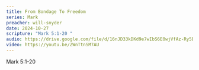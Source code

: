 ```yaml
---
title: From Bondage To Freedom
series: Mark
preacher: will-snyder
date: 2024-10-27
scripture: "Mark 5:1-20 "
audio: https://drive.google.com/file/d/16nJD33kDKd9e7wIbS6E0wjVfAz-Ry5B5/view?usp=sharing
video: https://youtu.be/ZWnTtnSM7AU
---
```

Mark 5:1-20